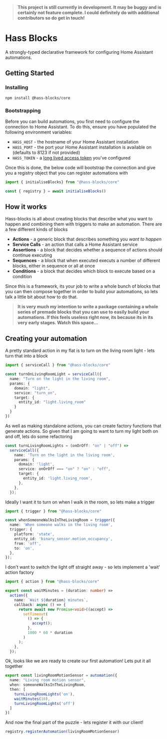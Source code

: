 > **This project is still currently in development. It may be buggy and is certainly not feature complete. I could definitely do with additional contributors so do get in touch!**

# Hass Blocks

A strongly-typed declarative framework for configuring Home Assistant automations.

## Getting Started

### Installing

`npm install @hass-blocks/core`

### Bootstrapping

Before you can build automations, you first need to configure the connection to Home Assistant. To do this, ensure you have populated the following environment variables:

- `HASS_HOST` - the hostname of your Home Assistant installation
- `HASS_PORT` - the port your Home Assistant installation is available on (defaults to 8123 if not provided)
- `HASS_TOKEN` - a [long lived access token](https://developers.home-assistant.io/docs/auth_api/#long-lived-access-token) you've configured

Once this is done, the below code will bootstrap the connection and give you a registry object that you can register automations with

```TypeScript
import { initialiseBlocks} from "@hass-blocks/core"

const { registry } = await initialiseBlocks()
```

## How it works

Hass-blocks is all about creating blocks that describe what you want to happen and combining them with triggers to make an automation. There are a few different kinds of blocks

- **Actions** - a generic block that describes something you _want to happen_
- **Service Calls** - an action that calls a Home Assistant service
- **Assertions** - a block that decides whether a sequence of actions should continue executing
- **Sequences** - a block that when executed executs a number of different blocks, either in sequence or all at once
- **Conditions** - a block that decides which block to execute based on a condition

Since this is a framework, its your job to write a whole bunch of blocks that you can then compose together in order to build your automations, so lets talk a little bit about how to do that.

> **It is very much my intention to write a package containing a whole series of premade blocks that you can use to easily build your automations. If this feels useless right now, its because its in its very early stages. Watch this space...**

## Creating your automation

A pretty standard action in my flat is to turn on the living room light - lets turn that into a block

```TypeScript
import { serviceCall } from "@hass-blocks/core"

const turnOnLivingRoomLight = serviceCall({
  name: "Turn on the light in the living room",
  params: {
    domain: "light",
    service: "turn_on",
    target: {
      entity_id: "light.living_room"
    }
  }
})
```

As well as making standalone actions, you can create factory functions that generate actions. So given that I am going to want to turn my light both on and off, lets do some refactoring

```TypeScript
const turnLivingRoomLights = (onOrOff: "on" | "off") =>
  serviceCall({
    name: 'Turn on the light in the living room',
    params: {
      domain: 'light',
      service: onOrOff === "on" ? "on" : "off",
      target: {
        entity_id: 'light.living_room',
      },
    },
  });
```

Ideally I want it to turn on when I walk in the room, so lets make a trigger

```TypeScript
import { trigger } from "@hass-blocks/core"

const whenSomeoneWalksInTheLivingRoom = trigger({
  name: 'When someone walks in the living room',
  trigger: {
    platform: 'state',
    entity_id: 'binary_sensor.motion_occupancy',
    from: 'off',
    to: 'on',
  },
});

```

I don't want to switch the light off straight away - so lets implement a 'wait' action factory

```TypeScript
import { action } from "@hass-blocks/core"

export const waitMinutes = (duration: number) =>
  action({
    name: `Wait ${duration} minutes`,
    callback: async () => {
      return await new Promise<void>((accept) =>
        setTimeout(
          () => {
            accept();
          },
          1000 * 60 * duration
        )
      );
    },
  });
```

Ok, looks like we are ready to create our first automation! Lets put it all together

```TypeScript
export const livingRoomMotionSensor = automation({
  name: "Living room motion sensor",
  when: someoneWalksInTheLivingRoom,
  then: [
    turnLivingRoomLights('on'),
    waitMinutes(10),
    turnLivingRoomLights('off')
  ]
})
```

And now the final part of the puzzle - lets register it with our client!

```TypeScript
registry.registerAutomation(livingRoomMotionSensor)
```
